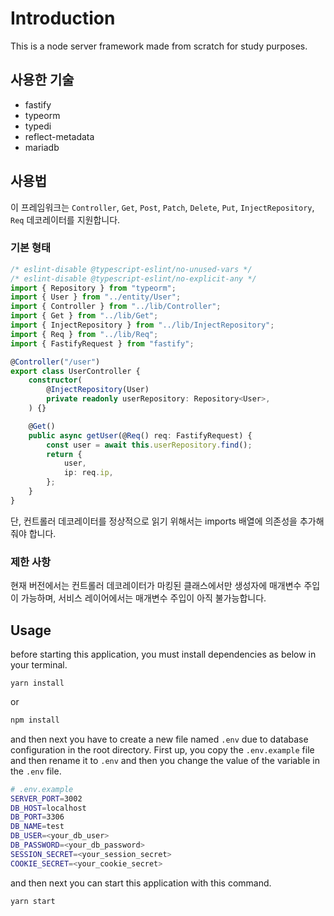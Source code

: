 # Introduction

This is a node server framework made from scratch for study purposes.

## 사용한 기술

-   fastify
-   typeorm
-   typedi
-   reflect-metadata
-   mariadb

## 사용법

이 프레임워크는 `Controller`, `Get`, `Post`, `Patch`, `Delete`, `Put`, `InjectRepository`, `Req` 데코레이터를 지원합니다.

### 기본 형태

```ts
/* eslint-disable @typescript-eslint/no-unused-vars */
/* eslint-disable @typescript-eslint/no-explicit-any */
import { Repository } from "typeorm";
import { User } from "../entity/User";
import { Controller } from "../lib/Controller";
import { Get } from "../lib/Get";
import { InjectRepository } from "../lib/InjectRepository";
import { Req } from "../lib/Req";
import { FastifyRequest } from "fastify";

@Controller("/user")
export class UserController {
    constructor(
        @InjectRepository(User)
        private readonly userRepository: Repository<User>,
    ) {}

    @Get()
    public async getUser(@Req() req: FastifyRequest) {
        const user = await this.userRepository.find();
        return {
            user,
            ip: req.ip,
        };
    }
}
```

단, 컨트롤러 데코레이터를 정상적으로 읽기 위해서는 imports 배열에 의존성을 추가해줘야 합니다.

### 제한 사항

현재 버전에서는 컨트롤러 데코레이터가 마킹된 클래스에서만 생성자에 매개변수 주입이 가능하며, 서비스 레이어에서는 매개변수 주입이 아직 불가능합니다.

## Usage

before starting this application, you must install dependencies as below in your terminal.

```
yarn install
```

or

```bash
npm install
```

and then next you have to create a new file named `.env` due to database configuration in the root directory. First up, you copy the `.env.example` file and then rename it to `.env` and then you change the value of the variable in the `.env` file.

```bash
# .env.example
SERVER_PORT=3002
DB_HOST=localhost
DB_PORT=3306
DB_NAME=test
DB_USER=<your_db_user>
DB_PASSWORD=<your_db_password>
SESSION_SECRET=<your_session_secret>
COOKIE_SECRET=<your_cookie_secret>
```

and then next you can start this application with this command.

```bash
yarn start
```
